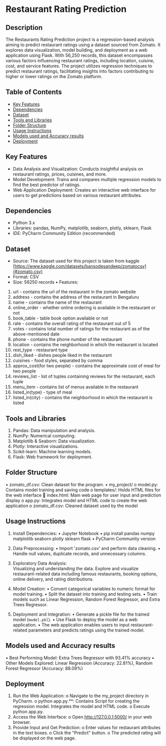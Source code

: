 # Restaurant Rating Prediction

## Description
The Restaurants Rating Prediction project is a regression-based analysis aiming to predict restaurant ratings using a dataset sourced from Zomato.  It explores data visualization, model building, and deployment as a web application using Flask. With 56,250 records, this dataset encompasses various factors influencing restaurant ratings, including location, cuisine, cost, and service features. The project utilizes regression techniques to predict restaurant ratings, facilitating insights into factors contributing to higher or lower ratings on the Zomato platform.
## Table of Contents
- [Key Features](#Key-Features)
- [Dependencies](#Dependencies)
- [Dataset](#Dataset)
- [Tools and Libraries](#Tools-and-Libraries)
- [Folder Structure](#Folder-Structure)
- [Usage Instructions](#Usage-Instructions)
- [Models used and Accuracy results](#Models-used-and-Accuracy-results)
- [Deployment](#Deployment)

## Key Features
- Data Analysis and Visualization: Conducts insightful analysis on restaurant ratings, prices, cuisines, and more.
- Model Development: Trains and compares multiple regression models to find the best predictor of ratings.
- Web Application Deployment: Creates an interactive web interface for users to get predictions based on various restaurant attributes.
   
## Dependencies
-	Python 3.x
-	Libraries: pandas, NumPy, matplotlib, seaborn, plotly, sklearn, Flask
-	IDE: PyCharm Community Edition (recommended)
## Dataset
-	Source: The dataset used for this project is taken from kaggle [https://www.kaggle.com/datasets/bansodesandeep/zomatocsv](#zomato.csv)
-	Format: CSV
-	Size: 56250 records
•	Features: 
1. url </B> - contains the url of the restaurant in the zomato website
2. address - contains the address of the restaurant in Bengaluru
3. name - contains the name of the restaurant
4. online_order - whether online ordering is available in the restaurant or not
5. book_table - table book option available or not
6. rate - contains the overall rating of the restaurant out of 5
7. votes - contains total number of ratings for the restaurant as of the above-mentioned date
8. phone - contains the phone number of the restaurant
9. location - contains the neighborhood in which the restaurant is located
10. rest_type - restaurant type
11. dish_liked - dishes people liked in the restaurant
12. cuisines - food styles, separated by comma
13. approx_cost(for two people) - contains the approximate cost of meal for two people
14. reviews_list - list of tuples containing reviews for the restaurant, each tuple
15. menu_item - contains list of menus available in the restaurant
16. listed_in(type) - type of meal
17. listed_in(city) - contains the neighborhood in which the restaurant is listed

## Tools and Libraries
1.	Pandas: Data manipulation and analysis.
2.	NumPy: Numerical computing.
3.	Matplotlib & Seaborn: Data visualization.
4.	Plotly: Interactive visualizations.
5.	Scikit-learn: Machine learning models.
6.	Flask: Web framework for deployment.
## Folder Structure
•	zomato_df.csv: Clean dataset for the program.
•	my_project/ 
o	model.py: Contains model training and saving code
o	templates/: Holds HTML files for the web interface 
	index.html: Main web page for user input and prediction display
o	app.py: Integrates model and HTML code to create the web application
o	zomato_df.csv: Cleaned dataset used by the model

## Usage Instructions
1.	Install Dependencies: 
•	Jupyter Notebook 
•	pip install pandas numpy matplotlib seaborn plotly sklearn flask
•	PyCharm Community version

2.	Data Preprocessing: 
•	Import 'zomato.csv' and perform data cleaning.
•	Handle null values, duplicate records, and unnecessary columns.
3.	Exploratory Data Analysis:  
Visualizing and understanding the data. Explore and visualize restaurant-related data including famous restaurants, booking options, online delivery, and rating distributions.
4.	Model Creation: 
•	Convert categorical variables to numeric format for model training.
•	Split the dataset into training and testing sets.
•	Train models such as Linear Regression, Random Forest Regressor, and Extra Trees Regressor.

5.	Deployment and Integration: 
•	 Generate a pickle file for the trained model (`model.pkl`).
•	Use Flask to deploy the model as a web application.
•	The web application enables users to input restaurant-related parameters and predicts ratings using the trained model.

## Models used and Accuracy results
•	Best Performing Model: Extra Trees Regressor with 93.41% accuracy
•	Other Models Explored: Linear Regression (Accuracy: 22.81%), Random Forest Regressor (Accuracy: 88.09%)

## Deployment
1.	 Run the Web Application: 
o	Navigate to the my_project directory in PyCharm. 
o	python app.py.**: Contains Script for creating the regression model. Integrates the model and HTML code.
o	Execute python app.py.
2.	 Access the Web Interface: 
o	Open http://127.0.0.1:5000/ in your web browser.
3.	Provide Input and Get Prediction: 
o	Enter values for restaurant attributes in the text boxes.
o	Click the "Predict" button.
o	The predicted rating will be displayed on the web page.
